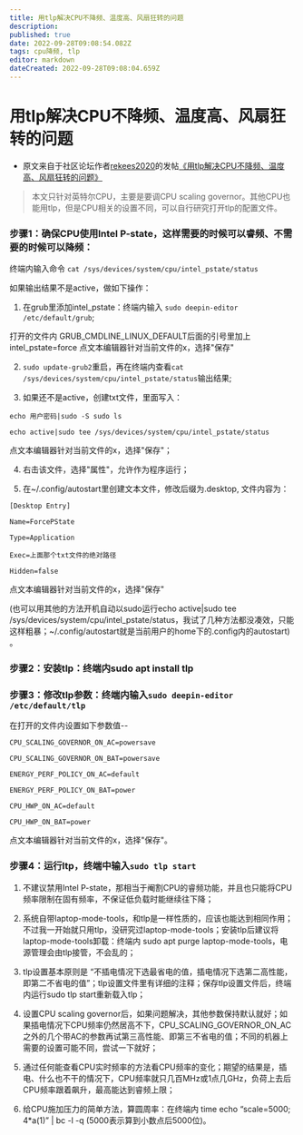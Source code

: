 ```yaml
---
title: 用tlp解决CPU不降频、温度高、风扇狂转的问题
description: 
published: true
date: 2022-09-28T09:08:54.082Z
tags: cpu降频, tlp
editor: markdown
dateCreated: 2022-09-28T09:08:04.659Z
---
```


# 用tlp解决CPU不降频、温度高、风扇狂转的问题
- 原文来自于社区论坛作者[rekees2020](https://bbs.deepin.org/user/247659)的发帖[《用tlp解决CPU不降频、温度高、风扇狂转的问题》](https://bbs.deepin.org/zh/post/222504)

> 本文只针对英特尔CPU，主要是要调CPU scaling governor。其他CPU也能用tlp，但是CPU相关的设置不同，可以自行研究打开tlp的配置文件。

### 步骤1：确保CPU使用Intel P-state，这样需要的时候可以睿频、不需要的时候可以降频：

终端内输入命令 `cat /sys/devices/system/cpu/intel_pstate/status`

如果输出结果不是active，做如下操作：

1. 在grub里添加intel_pstate：终端内输入 `sudo deepin-editor /etc/default/grub`;

 打开的文件内 GRUB_CMDLINE_LINUX_DEFAULT后面的引号里加上intel_pstate=force  点文本编辑器针对当前文件的x，选择"保存"

2. `sudo update-grub2`重启，再在终端内查看`cat /sys/devices/system/cpu/intel_pstate/status`输出结果;

3. 如果还不是active，创建txt文件，里面写入：
```
echo 用户密码|sudo -S sudo ls

echo active|sudo tee /sys/devices/system/cpu/intel_pstate/status
```
点文本编辑器针对当前文件的x，选择"保存"；

4. 右击该文件，选择"属性"，允许作为程序运行；

5. 在~/.config/autostart里创建文本文件，修改后缀为.desktop, 文件内容为：
```
[Desktop Entry]

Name=ForcePState

Type=Application

Exec=上面那个txt文件的绝对路径

Hidden=false
```
点文本编辑器针对当前文件的x，选择"保存"

 (也可以用其他的方法开机自动以sudo运行echo active|sudo tee /sys/devices/system/cpu/intel_pstate/status，我试了几种方法都没凑效，只能这样粗暴；~/.config/autostart就是当前用户的home下的.config内的autostart) 。

### 步骤2：安装tlp：终端内sudo apt install tlp

### 步骤3：修改tlp参数：终端内输入`sudo deepin-editor /etc/default/tlp`

   在打开的文件内设置如下参数值--
```
CPU_SCALING_GOVERNOR_ON_AC=powersave

CPU_SCALING_GOVERNOR_ON_BAT=powersave

ENERGY_PERF_POLICY_ON_AC=default

ENERGY_PERF_POLICY_ON_BAT=power

CPU_HWP_ON_AC=default

CPU_HWP_ON_BAT=power
```
点文本编辑器针对当前文件的x，选择"保存"。

### 步骤4：运行ltp，终端中输入`sudo tlp start` 
1. 不建议禁用Intel P-state，那相当于阉割CPU的睿频功能，并且也只能将CPU频率限制在固有频率，不保证低负载时能继续往下降；

2. 系统自带laptop-mode-tools，和tlp是一样性质的，应该也能达到相同作用；不过我一开始就只用tlp，没研究过laptop-mode-tools；安装tlp后建议将laptop-mode-tools卸载：终端内 sudo apt purge laptop-mode-tools，电源管理会由tlp接管，不会乱的；

3. tlp设置基本原则是  “不插电情况下选最省电的值，插电情况下选第二高性能，即第二不省电的值”；tlp设置文件里有详细的注释；保存tlp设置文件后，终端内运行sudo tlp start重新载入tlp；

4. 设置CPU scaling governor后，如果问题解决，其他参数保持默认就好；如果插电情况下CPU频率仍然居高不下，CPU_SCALING_GOVERNOR_ON_AC之外的几个带AC的参数再试第三高性能、即第三不省电的值；不同的机器上需要的设置可能不同，尝试一下就好；

5. 通过任何能查看CPU实时频率的方法看CPU频率的变化；期望的结果是，插电、什么也不干的情况下，CPU频率就只几百MHz或1点几GHz，负荷上去后CPU频率跟着飙升，最高能达到睿频上限；

6. 给CPU施加压力的简单方法，算圆周率：在终端内 time echo “scale=5000; 4*a(1)” | bc -l -q               (5000表示算到小数点后5000位)。